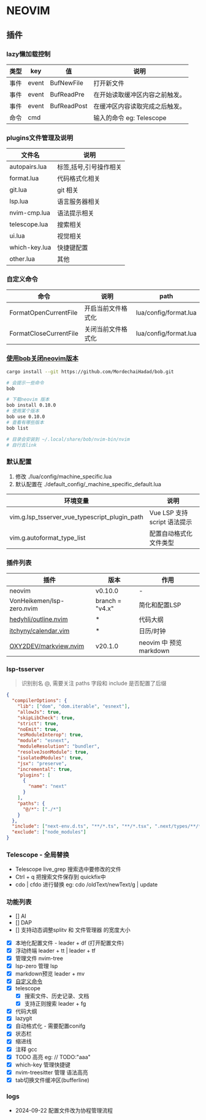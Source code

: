 # NEOVIM

## 插件

### lazy懒加载控制

| 类型 | key   | 值          | 说明                           |
| ---- | ----- | ----------- | ------------------------------ |
| 事件 | event | BufNewFile  | 打开新文件                     |
| 事件 | event | BufReadPre  | 在开始读取缓冲区内容之前触发。 |
| 事件 | event | BufReadPost | 在缓冲区内容读取完成之后触发。 |
| 命令 | cmd   | <CMD>       | 输入的命令 eg: Telescope       |

### plugins文件管理及说明

| 文件名        | 说明                   |
| ------------- | ---------------------- |
| autopairs.lua | 标签,括号,引号操作相关 |
| format.lua    | 代码格式化相关         |
| git.lua       | git 相关               |
| lsp.lua       | 语言服务器相关         |
| nvim-cmp.lua  | 语法提示相关           |
| telescope.lua | 搜索相关               |
| ui.lua        | 视觉相关               |
| which-key.lua | 快捷键配置             |
| other.lua     | 其他                   |

### 自定义命令

| 命令                   | 说明               | path                  |
| ---------------------- | ------------------ | --------------------- |
| FormatOpenCurrentFile  | 开启当前文件格式化 | lua/config/format.lua |
| FormatCloseCurrentFile | 关闭当前文件格式化 | lua/config/format.lua |

### [使用bob关闭neovim版本](https://github.com/MordechaiHadad/bob)

```bash
cargo install --git https://github.com/MordechaiHadad/bob.git

# 会提示一些命令
bob

# 下载neovim 版本
bob install 0.10.0
# 使用某个版本
bob use 0.10.0
# 查看有哪些版本
bob list

# 目录会安装到 ~/.local/share/bob/nvim-bin/nvim
# 自行去link

```

### 默认配置

1.  修改 ./lua/config/machine_specific.lua
2.  默认配置在 ./default_config/\_machine_specific_default.lua

| 环境变量                                      | 说明                         |
| --------------------------------------------- | ---------------------------- |
| vim.g.lsp_tsserver_vue_typescript_plugin_path | Vue LSP 支持 script 语法提示 |
| vim.g.autoformat_type_list                    | 配置自动格式化文件类型       |

### 插件列表

| 插件                                                              | 版本            | 作用                   |
| ----------------------------------------------------------------- | --------------- | ---------------------- |
| neovim                                                            | v0.10.0         | -                      |
| VonHeikemen/lsp-zero.nvim                                         | branch = "v4.x" | 简化和配置LSP          |
| [hedyhli/outline.nvim](https://github.com/hedyhli/outline.nvim)   | \*              | 代码大纲               |
| [itchyny/calendar.vim](https://github.com/itchyny/calendar.vim)   | \*              | 日历/时钟              |
| [OXY2DEV/markview.nvim](https://github.com/OXY2DEV/markview.nvim) | v20.1.0         | neovim 中 预览markdown |

### lsp-tsserver

> 识别别名 @, 需要关注 paths 字段和 include 是否配置了后缀

```json
{
  "compilerOptions": {
    "lib": ["dom", "dom.iterable", "esnext"],
    "allowJs": true,
    "skipLibCheck": true,
    "strict": true,
    "noEmit": true,
    "esModuleInterop": true,
    "module": "esnext",
    "moduleResolution": "bundler",
    "resolveJsonModule": true,
    "isolatedModules": true,
    "jsx": "preserve",
    "incremental": true,
    "plugins": [
      {
        "name": "next"
      }
    ],
    "paths": {
      "@/*": ["./*"]
    }
  },
  "include": ["next-env.d.ts", "**/*.ts", "**/*.tsx", ".next/types/**/*.ts"],
  "exclude": ["node_modules"]
}
```

### Telescope - 全局替换

- Telescope live_grep 搜索选中要修改的文件
- Ctrl + q 把搜索文件保存到 quickfix中
- cdo | cfdo 进行替换 eg: cdo /oldText/newText/g | update

### 功能列表

- [] AI
- [] DAP
- [] 支持动态调整splitv 和 文件管理器 的宽度大小
- [x] 本地化配置文件 - leader + df (打开配置文件)
- [x] 浮动终端 leader + tt | leader + tf
- [x] 管理文件 nvim-tree
- [x] lsp-zero 管理 lsp
- [x] markdown预览 leader + mv
- [x] [自定义命令](#自定义命令)
- [x] telescope
  - [x] 搜索文件、历史记录、文档
  - [x] 支持正则搜索 leader + fg
- [x] 代码大纲
- [x] lazygit
- [x] 自动格式化 - 需要配置conifg
- [x] 状态栏
- [x] 缩进线
- [x] 注释 gcc
- [x] TODO 高亮 eg: // TODO:"aaa"
- [x] which-key 管理快捷键
- [x] nvim-treesitter 管理 语法高亮
- [x] tab切换文件缓冲区(bufferline)

### logs

- 2024-09-22 配置文件改为协程管理流程
